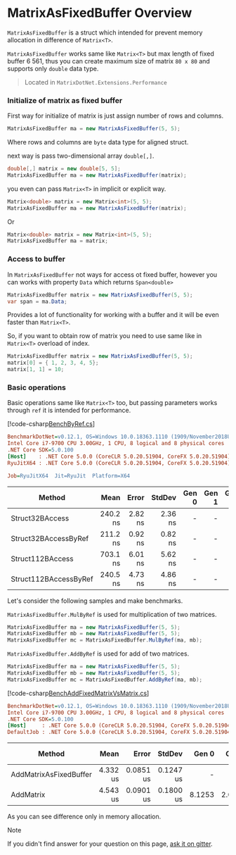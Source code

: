 # MatrixAsFixedBuffer Overview

`MatrixAsFixedBuffer` is a struct which intended for prevent memory allocation in difference of `Matrix<T>`.

`MatrixAsFixedBuffer` works same like `Matrix<T>` but max length of fixed buffer 6 561, thus you can create
maximum size of matrix `80 x 80` and supports only `double` data type.

> Located in `MatrixDotNet.Extensions.Performance`

### Initialize of matrix as fixed buffer
First way for initialize of matrix is just assign number of rows and columns.

```c#
MatrixAsFixedBuffer ma = new MatrixAsFixedBuffer(5, 5);
```
Where rows and columns are `byte` data type for aligned struct.

next way is pass two-dimensional array `double[,]`.

```c#
double[,] matrix = new double[5, 5];
MatrixAsFixedBuffer ma = new MatrixAsFixedBuffer(matrix);
```

you even can pass `Matrix<T>` in implicit or explicit way.
```c#
Matrix<double> matrix = new Matrix<int>(5, 5);
MatrixAsFixedBuffer ma = new MatrixAsFixedBuffer(matrix);
```

Or 
```c#
Matrix<double> matrix = new Matrix<int>(5, 5);
MatrixAsFixedBuffer ma = matrix;
```

### Access to buffer

In `MatrixAsFixedBuffer` not ways for access ot fixed buffer, 
however you can works with property `Data` which returns `Span<double>`

```c#
MatrixAsFixedBuffer matrix = new MatrixAsFixedBuffer(5, 5);
var span = ma.Data;
```
Provides a lot of functionality for working with a buffer and it will be even faster than `Matrix<T>`.

So, if you want to obtain row of matrix you need to use same like in `Matrix<T>` overload of index.
```c#
MatrixAsFixedBuffer matrix = new MatrixAsFixedBuffer(5, 5);
matrix[0] = { 1, 2, 3, 4, 5};
matrix[1, 1] = 10;
```

### Basic operations
Basic operations same like `Matrix<T>` too, 
but passing parameters works through `ref` it is intended for performance.

[!code-csharp[BenchByRef.cs](../../../../tests/MatrixDotNet.PerformanceTesting/MatrixAsFixedBufferBench/BenchByRef.cs)]

```ini 
BenchmarkDotNet=v0.12.1, OS=Windows 10.0.18363.1110 (1909/November2018Update/19H2)
Intel Core i7-9700 CPU 3.00GHz, 1 CPU, 8 logical and 8 physical cores
.NET Core SDK=5.0.100
[Host]    : .NET Core 5.0.0 (CoreCLR 5.0.20.51904, CoreFX 5.0.20.51904), X64 RyuJIT
RyuJitX64 : .NET Core 5.0.0 (CoreCLR 5.0.20.51904, CoreFX 5.0.20.51904), X64 RyuJIT

Job=RyuJitX64  Jit=RyuJit  Platform=X64
```

|                Method |     Mean |   Error |  StdDev | Gen 0 | Gen 1 | Gen 2 | Allocated |
|---------------------- |---------:|--------:|--------:|------:|------:|------:|----------:|
|       Struct32BAccess | 240.2 ns | 2.82 ns | 2.36 ns |     - |     - |     - |         - |
|  Struct32BAccessByRef | 211.2 ns | 0.92 ns | 0.82 ns |     - |     - |     - |         - |
|      Struct112BAccess | 703.1 ns | 6.01 ns | 5.62 ns |     - |     - |     - |         - |
| Struct112BAccessByRef | 240.5 ns | 4.73 ns | 4.86 ns |     - |     - |     - |         - |

Let's consider the following samples and make benchmarks.

`MatrixAsFixedBuffer.MulByRef` is used for multiplication of two matrices.
```c#
MatrixAsFixedBuffer ma = new MatrixAsFixedBuffer(5, 5);
MatrixAsFixedBuffer mb = new MatrixAsFixedBuffer(5, 5);
MatrixAsFixedBuffer mc = MatrixAsFixedBuffer.MulByRef(ma, mb);
```

`MatrixAsFixedBuffer.AddByRef` is used for add of two matrices.
```c#
MatrixAsFixedBuffer ma = new MatrixAsFixedBuffer(5, 5);
MatrixAsFixedBuffer mb = new MatrixAsFixedBuffer(5, 5);
MatrixAsFixedBuffer mc = MatrixAsFixedBuffer.AddByRef(ma, mb);
```
[!code-csharp[BenchAddFixedMatrixVsMatrix.cs](../../../../tests/MatrixDotNet.PerformanceTesting/MatrixAsFixedBufferBench/BenchAddFixedMatrixVsMatrix.cs)]

```ini
BenchmarkDotNet=v0.12.1, OS=Windows 10.0.18363.1110 (1909/November2018Update/19H2)
Intel Core i7-9700 CPU 3.00GHz, 1 CPU, 8 logical and 8 physical cores
.NET Core SDK=5.0.100
[Host]     : .NET Core 5.0.0 (CoreCLR 5.0.20.51904, CoreFX 5.0.20.51904), X64 RyuJIT
DefaultJob : .NET Core 5.0.0 (CoreCLR 5.0.20.51904, CoreFX 5.0.20.51904), X64 RyuJIT
```

|                 Method |     Mean |     Error |    StdDev |  Gen 0 |  Gen 1 | Gen 2 | Allocated |
|----------------------- |---------:|----------:|----------:|-------:|-------:|------:|----------:|
| AddMatrixAsFixedBuffer | 4.332 us | 0.0851 us | 0.1247 us |      - |      - |     - |         - |
|              AddMatrix | 4.543 us | 0.0901 us | 0.1800 us | 8.1253 | 2.0294 |     - |   51256 B |

As you can see difference only in memory allocation.

> [!NOTE]
> If you didn't find answer for your question on this page, [ask it on gitter](https://gitter.im/MatrixDotNet/community?utm_source=badge&utm_medium=badge&utm_campaign=pr-badge).